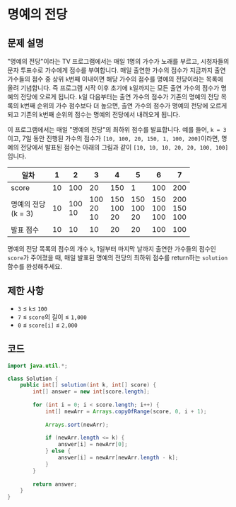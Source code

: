 # 명예의 전당

## 문제 설명
"명예의 전당"이라는 TV 프로그램에서는 매일 1명의 가수가 노래를 부르고, 시청자들의 문자 투표수로 가수에게 점수를 부여합니다. 매일 출연한 가수의 점수가 지금까지 출연 가수들의 점수 중 상위 `k`번째 이내이면 해당 가수의 점수를 명예의 전당이라는 목록에 올려 기념합니다. 즉 프로그램 시작 이후 초기에 `k`일까지는 모든 출연 가수의 점수가 명예의 전당에 오르게 됩니다. `k`일 다음부터는 출연 가수의 점수가 기존의 명예의 전당 목록의 k번째 순위의 가수 점수보다 더 높으면, 출연 가수의 점수가 명예의 전당에 오르게 되고 기존의 k번째 순위의 점수는 명예의 전당에서 내려오게 됩니다.

이 프로그램에서는 매일 "명예의 전당"의 최하위 점수를 발표합니다. 예를 들어, `k = 3`이고, 7일 동안 진행된 가수의 점수가 `[10, 100, 20, 150, 1, 100, 200]`이라면, 명예의 전당에서 발표된 점수는 아래의 그림과 같이 `[10, 10, 10, 20, 20, 100, 100]`입니다.

|일차|1|2|3|4|5|6|7|
|-|-|-|-|-|-|-|-|
|score|10|100|20|150|1|100|200|
|명예의 전당<br/>(k = 3)|10|100<br/>10|100<br/>20<br/>10|150<br/>100<br/>20|150<br/>100<br/>20|150<br/>100<br/>100|200<br/>150<br/>100|
|발표 점수|10|10|10|20|20|100|100|

명예의 전당 목록의 점수의 개수 `k`, 1일부터 마지막 날까지 출연한 가수들의 점수인 `score`가 주어졌을 때, 매일 발표된 명예의 전당의 최하위 점수를 return하는 `solution` 함수를 완성해주세요.

## 제한 사항
- `3` ≤ `k`≤ `100`
- `7` ≤ `score`의 길이 ≤ `1,000`
- `0` ≤ `score[i]` ≤ `2,000`

## 코드
```java
import java.util.*;

class Solution {
    public int[] solution(int k, int[] score) {
        int[] answer = new int[score.length];
        
        for (int i = 0; i < score.length; i++) {
            int[] newArr = Arrays.copyOfRange(score, 0, i + 1);
            
            Arrays.sort(newArr);
            
            if (newArr.length <= k) {
                answer[i] = newArr[0];
            } else {
                answer[i] = newArr[newArr.length - k];
            }
        }
        
        return answer;
    }
}
```